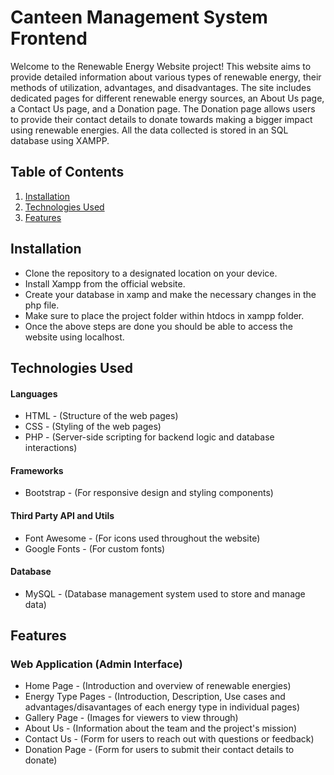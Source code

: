 # Canteen Management System Frontend

Welcome to the Renewable Energy Website project! This website aims to provide detailed information about various types of renewable energy, their methods of utilization, advantages, and disadvantages. The site includes dedicated pages for different renewable energy sources, an About Us page, a Contact Us page, and a Donation page. The Donation page allows users to provide their contact details to donate towards making a bigger impact using renewable energies. All the data collected is stored in an SQL database using XAMPP.


## Table of Contents

1. [Installation](#installation)
2. [Technologies Used](#technologies-used)
3. [Features](#features)


## Installation

- Clone the repository to a designated location on your device.
- Install Xampp from the official website.
- Create your database in xamp and make the necessary changes in the php file.
- Make sure to place the project folder within htdocs in xampp folder.
- Once the above steps are done you should be able to access the website using localhost.


## Technologies Used

#### Languages

- HTML - (Structure of the web pages)
- CSS - (Styling of the web pages)
- PHP - (Server-side scripting for backend logic and database interactions)

#### Frameworks

- Bootstrap - (For responsive design and styling components)

#### Third Party API and Utils

- Font Awesome - (For icons used throughout the website)
- Google Fonts - (For custom fonts)

#### Database

- MySQL - (Database management system used to store and manage data)


## Features

### Web Application (Admin Interface)

- Home Page - (Introduction and overview of renewable energies)
- Energy Type Pages - (Introduction, Description, Use cases and advantages/disavantages of each energy type in individual pages)
- Gallery Page - (Images for viewers to view through)
- About Us - (Information about the team and the project's mission)
- Contact Us - (Form for users to reach out with questions or feedback)
- Donation Page - (Form for users to submit their contact details to donate)
